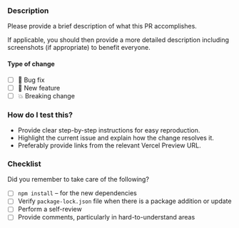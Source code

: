 ### Description

Please provide a brief description of what this PR accomplishes.

If applicable, you should then provide a more detailed description including screenshots (if appropriate) to benefit
everyone.

#### Type of change

- [ ] :bug: Bug fix
- [ ] :rocket: New feature
- [ ] :boom: Breaking change

### How do I test this?

- Provide clear step-by-step instructions for easy reproduction.
- Highlight the current issue and explain how the change resolves it.
- Preferably provide links from the relevant Vercel Preview URL.

### Checklist

Did you remember to take care of the following?

- [ ] `npm install` – for the new dependencies
- [ ] Verify `package-lock.json` file when there is a package addition or update
- [ ] Perform a self-review
- [ ] Provide comments, particularly in hard-to-understand areas
